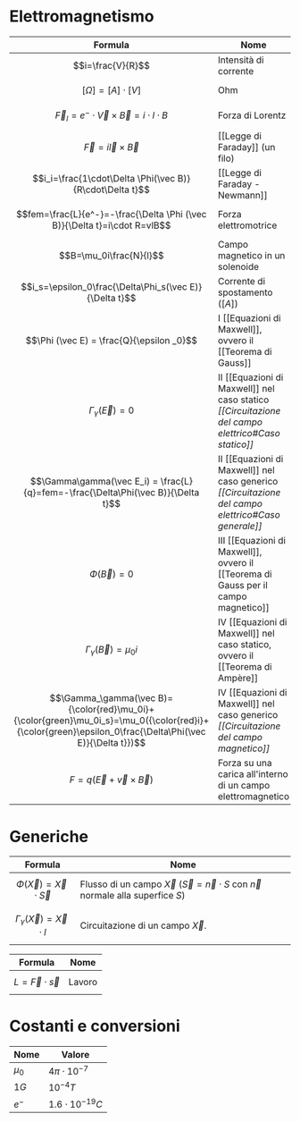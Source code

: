 # Elettromagnetismo

| Formula                                                                                                                                                  | Nome                                                                                                   |
| -------------------------------------------------------------------------------------------------------------------------------------------------------- | ------------------------------------------------------------------------------------------------------ |
| $$i=\frac{V}{R}$$                                                                                                                                        | Intensità di corrente                                                                                  |
| $$[\Omega] = [A] \cdot [V]$$                                                                                                                             | Ohm                                                                                                    |
| $$\vec F_l = e^- \cdot \vec V \times \vec B = i \cdot l \cdot B$$                                                                                        | Forza di Lorentz                                                                                       |
| $$\vec F = i \vec l \times \vec B$$                                                                                                                      | [[Legge di Faraday]] (un filo)                                                                         |
| $$i_i=\frac{1\cdot\Delta \Phi(\vec B)}{R\cdot\Delta t}$$                                                                                                 | [[Legge di Faraday - Newmann]]                                                                         |
| $$fem=\frac{L}{e^-}=-\frac{\Delta \Phi (\vec B)}{\Delta t}=i\cdot R=vlB$$                                                                                | Forza elettromotrice                                                                                   |
| $$B=\mu_0i\frac{N}{l}$$                                                                                                                                  | Campo magnetico in un solenoide                                                                        |
| $$i_s=\epsilon_0\frac{\Delta\Phi_s(\vec E)}{\Delta t}$$                                                                                                  | Corrente di spostamento ($[A]$)                                                                        |
| $$\Phi (\vec E) = \frac{Q}{\epsilon _0}$$                                                                                                                | I [[Equazioni di Maxwell]], ovvero il<br>[[Teorema di Gauss]]                                          |
| $$\Gamma _\gamma (\vec E) = 0$$                                                                                                                          | II [[Equazioni di Maxwell]] nel caso statico<br>*[[Circuitazione del campo elettrico#Caso statico]]*   |
| $$\Gamma\gamma(\vec E_i) = \frac{L}{q}=fem=-\frac{\Delta\Phi(\vec B)}{\Delta t}$$                                                                        | II [[Equazioni di Maxwell]] nel caso generico<br>*[[Circuitazione del campo elettrico#Caso generale]]* |
| $$\Phi (\vec B)=0$$                                                                                                                                      | III [[Equazioni di Maxwell]], ovvero il<br>[[Teorema di Gauss per il campo magnetico]]                 |
| $$\Gamma _\gamma (\vec B) = \mu_0i$$                                                                                                                     | IV [[Equazioni di Maxwell]] nel caso statico, ovvero il<br>[[Teorema di Ampère]]                       |
| $$\Gamma_\gamma(\vec B)={\color{red}\mu_0i}+{\color{green}\mu_0i_s}=\mu_0({\color{red}i}+{\color{green}\epsilon_0\frac{\Delta\Phi(\vec E)}{\Delta t}})$$ | IV [[Equazioni di Maxwell]] nel caso generico<br>*[[Circuitazione del campo magnetico]]*               |
| $$F=q(\vec E + \vec v \times \vec B)$$                                                                                                                   | Forza su una carica all'interno di un campo elettromagnetico                                           |
# Generiche

| Formula                                    | Nome                                                                                            |
| ------------------------------------------ | ----------------------------------------------------------------------------------------------- |
| $$\Phi(\vec X)=\vec X\cdot \vec S$$        | Flusso di un campo $\vec X$ ($\vec S = \vec n \cdot S$ con $\vec n$ normale alla superfice $S$) |
| $$\Gamma_\gamma(\vec X) = \vec X \cdot l$$ | Circuitazione di un campo $\vec X$.                                                             |


| Formula                   | Nome   |
| ------------------------- | ------ |
| $$L=\vec F \cdot \vec s$$ | Lavoro |

# Costanti e conversioni

| Nome    | Valore                |
| ------- | --------------------- |
| $\mu_0$ | $4 \pi \cdot 10^{-7}$ |
| $1G$    | $10^{-4}T$            |
| $e^-$   | $1.6\cdot10^{-19}C$   |
